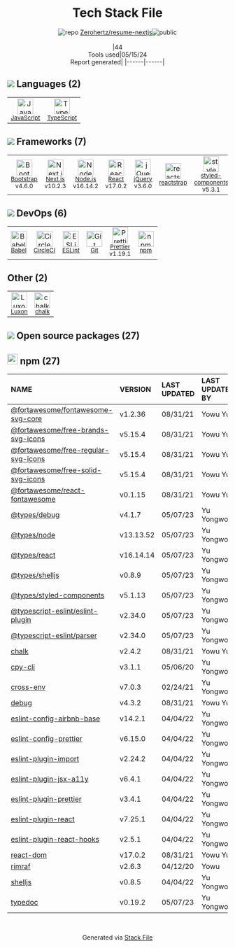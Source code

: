 <!--
&lt;--- Readme.md Snippet without images Start ---&gt;
## Tech Stack
Zerohertz/resume-nextjs is built on the following main stack:

- [JavaScript](https://developer.mozilla.org/en-US/docs/Web/JavaScript) – Languages
- [TypeScript](http://www.typescriptlang.org) – Languages
- [Bootstrap](http://getbootstrap.com/) – Front-End Frameworks
- [Next.js](https://nextjs.org/) – Frameworks (Full Stack)
- [Node.js](http://nodejs.org/) – Frameworks (Full Stack)
- [React](https://reactjs.org/) – Javascript UI Libraries
- [jQuery](http://jquery.com/) – Javascript UI Libraries
- [reactstrap](https://reactstrap.github.io) – Front-End Frameworks
- [styled-components](https://styled-components.com) – JavaScript Framework Components
- [Babel](http://babeljs.io/) – JavaScript Compilers
- [CircleCI](https://circleci.com/) – Continuous Integration
- [ESLint](http://eslint.org/) – Code Review
- [Prettier](https://prettier.io/) – Code Review
- [Luxon](https://moment.github.io/luxon/) – Javascript Utilities & Libraries

Full tech stack [here](/techstack.md)

&lt;--- Readme.md Snippet without images End ---&gt;

&lt;--- Readme.md Snippet with images Start ---&gt;
## Tech Stack
Zerohertz/resume-nextjs is built on the following main stack:

- <img width='25' height='25' src='https://img.stackshare.io/service/1209/javascript.jpeg' alt='JavaScript'/> [JavaScript](https://developer.mozilla.org/en-US/docs/Web/JavaScript) – Languages
- <img width='25' height='25' src='https://img.stackshare.io/service/1612/bynNY5dJ.jpg' alt='TypeScript'/> [TypeScript](http://www.typescriptlang.org) – Languages
- <img width='25' height='25' src='https://img.stackshare.io/service/1101/C9QJ7V3X.png' alt='Bootstrap'/> [Bootstrap](http://getbootstrap.com/) – Front-End Frameworks
- <img width='25' height='25' src='https://img.stackshare.io/service/5936/nextjs.png' alt='Next.js'/> [Next.js](https://nextjs.org/) – Frameworks (Full Stack)
- <img width='25' height='25' src='https://img.stackshare.io/service/1011/n1JRsFeB_400x400.png' alt='Node.js'/> [Node.js](http://nodejs.org/) – Frameworks (Full Stack)
- <img width='25' height='25' src='https://img.stackshare.io/service/1020/OYIaJ1KK.png' alt='React'/> [React](https://reactjs.org/) – Javascript UI Libraries
- <img width='25' height='25' src='https://img.stackshare.io/service/1021/lxEKmMnB_400x400.jpg' alt='jQuery'/> [jQuery](http://jquery.com/) – Javascript UI Libraries
- <img width='25' height='25' src='https://img.stackshare.io/service/8935/0Xm63ShM_400x400__1_.jpg' alt='reactstrap'/> [reactstrap](https://reactstrap.github.io) – Front-End Frameworks
- <img width='25' height='25' src='https://img.stackshare.io/service/6749/styled-components.png' alt='styled-components'/> [styled-components](https://styled-components.com) – JavaScript Framework Components
- <img width='25' height='25' src='https://img.stackshare.io/service/2739/-1wfGjNw.png' alt='Babel'/> [Babel](http://babeljs.io/) – JavaScript Compilers
- <img width='25' height='25' src='https://img.stackshare.io/service/190/CvqrSSFs_400x400.jpg' alt='CircleCI'/> [CircleCI](https://circleci.com/) – Continuous Integration
- <img width='25' height='25' src='https://img.stackshare.io/service/3337/Q4L7Jncy.jpg' alt='ESLint'/> [ESLint](http://eslint.org/) – Code Review
- <img width='25' height='25' src='https://img.stackshare.io/service/7035/default_66f265943abed56bcdbfca1c866a4261b1fbb063.jpg' alt='Prettier'/> [Prettier](https://prettier.io/) – Code Review
- <img width='25' height='25' src='https://img.stackshare.io/service/10330/no-img-open-source.png' alt='Luxon'/> [Luxon](https://moment.github.io/luxon/) – Javascript Utilities & Libraries

Full tech stack [here](/techstack.md)

&lt;--- Readme.md Snippet with images End ---&gt;
-->
<div align="center">

# Tech Stack File
![](https://img.stackshare.io/repo.svg "repo") [Zerohertz/resume-nextjs](https://github.com/Zerohertz/resume-nextjs)![](https://img.stackshare.io/public_badge.svg "public")
<br/><br/>
|44<br/>Tools used|05/15/24 <br/>Report generated|
|------|------|
</div>

## <img src='https://img.stackshare.io/languages.svg'/> Languages (2)
<table><tr>
  <td align='center'>
  <img width='36' height='36' src='https://img.stackshare.io/service/1209/javascript.jpeg' alt='JavaScript'>
  <br>
  <sub><a href="https://developer.mozilla.org/en-US/docs/Web/JavaScript">JavaScript</a></sub>
  <br>
  <sub></sub>
</td>

<td align='center'>
  <img width='36' height='36' src='https://img.stackshare.io/service/1612/bynNY5dJ.jpg' alt='TypeScript'>
  <br>
  <sub><a href="http://www.typescriptlang.org">TypeScript</a></sub>
  <br>
  <sub></sub>
</td>

</tr>
</table>

## <img src='https://img.stackshare.io/frameworks.svg'/> Frameworks (7)
<table><tr>
  <td align='center'>
  <img width='36' height='36' src='https://img.stackshare.io/service/1101/C9QJ7V3X.png' alt='Bootstrap'>
  <br>
  <sub><a href="http://getbootstrap.com/">Bootstrap</a></sub>
  <br>
  <sub>v4.6.0</sub>
</td>

<td align='center'>
  <img width='36' height='36' src='https://img.stackshare.io/service/5936/nextjs.png' alt='Next.js'>
  <br>
  <sub><a href="https://nextjs.org/">Next.js</a></sub>
  <br>
  <sub>v10.2.3</sub>
</td>

<td align='center'>
  <img width='36' height='36' src='https://img.stackshare.io/service/1011/n1JRsFeB_400x400.png' alt='Node.js'>
  <br>
  <sub><a href="http://nodejs.org/">Node.js</a></sub>
  <br>
  <sub>v16.14.2</sub>
</td>

<td align='center'>
  <img width='36' height='36' src='https://img.stackshare.io/service/1020/OYIaJ1KK.png' alt='React'>
  <br>
  <sub><a href="https://reactjs.org/">React</a></sub>
  <br>
  <sub>v17.0.2</sub>
</td>

<td align='center'>
  <img width='36' height='36' src='https://img.stackshare.io/service/1021/lxEKmMnB_400x400.jpg' alt='jQuery'>
  <br>
  <sub><a href="http://jquery.com/">jQuery</a></sub>
  <br>
  <sub>v3.6.0</sub>
</td>

<td align='center'>
  <img width='36' height='36' src='https://img.stackshare.io/service/8935/0Xm63ShM_400x400__1_.jpg' alt='reactstrap'>
  <br>
  <sub><a href="https://reactstrap.github.io">reactstrap</a></sub>
  <br>
  <sub></sub>
</td>

<td align='center'>
  <img width='36' height='36' src='https://img.stackshare.io/service/6749/styled-components.png' alt='styled-components'>
  <br>
  <sub><a href="https://styled-components.com">styled-components</a></sub>
  <br>
  <sub>v5.3.1</sub>
</td>

</tr>
</table>

## <img src='https://img.stackshare.io/devops.svg'/> DevOps (6)
<table><tr>
  <td align='center'>
  <img width='36' height='36' src='https://img.stackshare.io/service/2739/-1wfGjNw.png' alt='Babel'>
  <br>
  <sub><a href="http://babeljs.io/">Babel</a></sub>
  <br>
  <sub></sub>
</td>

<td align='center'>
  <img width='36' height='36' src='https://img.stackshare.io/service/190/CvqrSSFs_400x400.jpg' alt='CircleCI'>
  <br>
  <sub><a href="https://circleci.com/">CircleCI</a></sub>
  <br>
  <sub></sub>
</td>

<td align='center'>
  <img width='36' height='36' src='https://img.stackshare.io/service/3337/Q4L7Jncy.jpg' alt='ESLint'>
  <br>
  <sub><a href="http://eslint.org/">ESLint</a></sub>
  <br>
  <sub></sub>
</td>

<td align='center'>
  <img width='36' height='36' src='https://img.stackshare.io/service/1046/git.png' alt='Git'>
  <br>
  <sub><a href="http://git-scm.com/">Git</a></sub>
  <br>
  <sub></sub>
</td>

<td align='center'>
  <img width='36' height='36' src='https://img.stackshare.io/service/7035/default_66f265943abed56bcdbfca1c866a4261b1fbb063.jpg' alt='Prettier'>
  <br>
  <sub><a href="https://prettier.io/">Prettier</a></sub>
  <br>
  <sub>v1.19.1</sub>
</td>

<td align='center'>
  <img width='36' height='36' src='https://img.stackshare.io/service/1120/lejvzrnlpb308aftn31u.png' alt='npm'>
  <br>
  <sub><a href="https://www.npmjs.com/">npm</a></sub>
  <br>
  <sub></sub>
</td>

</tr>
</table>

## Other (2)
<table><tr>
  <td align='center'>
  <img width='36' height='36' src='https://img.stackshare.io/service/10330/no-img-open-source.png' alt='Luxon'>
  <br>
  <sub><a href="https://moment.github.io/luxon/">Luxon</a></sub>
  <br>
  <sub></sub>
</td>

<td align='center'>
  <img width='36' height='36' src='https://img.stackshare.io/service/8072/13122722.png' alt='chalk'>
  <br>
  <sub><a href="https://github.com/chalk/chalk">chalk</a></sub>
  <br>
  <sub></sub>
</td>

</tr>
</table>


## <img src='https://img.stackshare.io/group.svg' /> Open source packages (27)</h2>

## <img width='24' height='24' src='https://img.stackshare.io/service/1120/lejvzrnlpb308aftn31u.png'/> npm (27)

|NAME|VERSION|LAST UPDATED|LAST UPDATED BY|LICENSE|VULNERABILITIES|
|:------|:------|:------|:------|:------|:------|
|[@fortawesome/fontawesome-svg-core](https://www.npmjs.com/@fortawesome/fontawesome-svg-core)|v1.2.36|08/31/21|Yowu Yu |MIT|N/A|
|[@fortawesome/free-brands-svg-icons](https://www.npmjs.com/@fortawesome/free-brands-svg-icons)|v5.15.4|08/31/21|Yowu Yu |CC-BY-4.0,MIT|N/A|
|[@fortawesome/free-regular-svg-icons](https://www.npmjs.com/@fortawesome/free-regular-svg-icons)|v5.15.4|08/31/21|Yowu Yu |CC-BY-4.0,MIT|N/A|
|[@fortawesome/free-solid-svg-icons](https://www.npmjs.com/@fortawesome/free-solid-svg-icons)|v5.15.4|08/31/21|Yowu Yu |CC-BY-4.0,MIT|N/A|
|[@fortawesome/react-fontawesome](https://www.npmjs.com/@fortawesome/react-fontawesome)|v0.1.15|08/31/21|Yowu Yu |MIT|N/A|
|[@types/debug](https://www.npmjs.com/@types/debug)|v4.1.7|05/07/23|Yu Yongwoo |MIT|N/A|
|[@types/node](https://www.npmjs.com/@types/node)|v13.13.52|05/07/23|Yu Yongwoo |MIT|N/A|
|[@types/react](https://www.npmjs.com/@types/react)|v16.14.14|05/07/23|Yu Yongwoo |MIT|N/A|
|[@types/shelljs](https://www.npmjs.com/@types/shelljs)|v0.8.9|05/07/23|Yu Yongwoo |MIT|N/A|
|[@types/styled-components](https://www.npmjs.com/@types/styled-components)|v5.1.13|05/07/23|Yu Yongwoo |MIT|N/A|
|[@typescript-eslint/eslint-plugin](https://www.npmjs.com/@typescript-eslint/eslint-plugin)|v2.34.0|05/07/23|Yu Yongwoo |MIT|N/A|
|[@typescript-eslint/parser](https://www.npmjs.com/@typescript-eslint/parser)|v2.34.0|05/07/23|Yu Yongwoo |BSD-2-Clause|N/A|
|[chalk](https://www.npmjs.com/chalk)|v2.4.2|08/31/21|Yowu Yu |MIT|N/A|
|[cpy-cli](https://www.npmjs.com/cpy-cli)|v3.1.1|05/06/20|Yu Yongwoo |MIT|N/A|
|[cross-env](https://www.npmjs.com/cross-env)|v7.0.3|02/24/21|Yu Yongwoo |MIT|N/A|
|[debug](https://www.npmjs.com/debug)|v4.3.2|08/31/21|Yowu Yu |MIT|N/A|
|[eslint-config-airbnb-base](https://www.npmjs.com/eslint-config-airbnb-base)|v14.2.1|04/04/22|Yu Yongwoo |MIT|N/A|
|[eslint-config-prettier](https://www.npmjs.com/eslint-config-prettier)|v6.15.0|04/04/22|Yu Yongwoo |MIT|N/A|
|[eslint-plugin-import](https://www.npmjs.com/eslint-plugin-import)|v2.24.2|04/04/22|Yu Yongwoo |MIT|N/A|
|[eslint-plugin-jsx-a11y](https://www.npmjs.com/eslint-plugin-jsx-a11y)|v6.4.1|04/04/22|Yu Yongwoo |MIT|N/A|
|[eslint-plugin-prettier](https://www.npmjs.com/eslint-plugin-prettier)|v3.4.1|04/04/22|Yu Yongwoo |MIT|N/A|
|[eslint-plugin-react](https://www.npmjs.com/eslint-plugin-react)|v7.25.1|04/04/22|Yu Yongwoo |MIT|N/A|
|[eslint-plugin-react-hooks](https://www.npmjs.com/eslint-plugin-react-hooks)|v2.5.1|04/04/22|Yu Yongwoo |MIT|N/A|
|[react-dom](https://www.npmjs.com/react-dom)|v17.0.2|08/31/21|Yowu Yu |MIT|N/A|
|[rimraf](https://www.npmjs.com/rimraf)|v2.6.3|04/12/20|Yowu |ISC|N/A|
|[shelljs](https://www.npmjs.com/shelljs)|v0.8.5|04/04/22|Yu Yongwoo |BSD-3-Clause|N/A|
|[typedoc](https://www.npmjs.com/typedoc)|v0.19.2|05/07/23|Yu Yongwoo |Apache-2.0|N/A|

<br/>
<div align='center'>

Generated via [Stack File](https://github.com/marketplace/stack-file)
